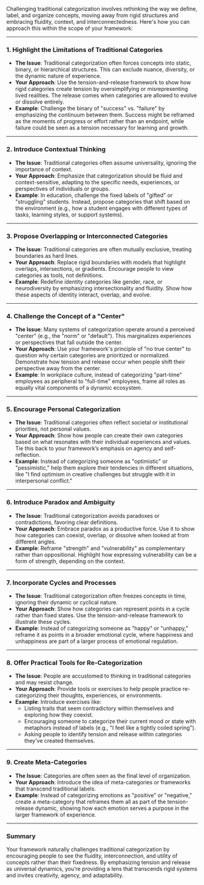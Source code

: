 Challenging traditional categorization involves rethinking the way we define, label, and organize concepts, moving away from rigid structures and embracing fluidity, context, and interconnectedness. Here's how you can approach this within the scope of your framework:

---

### 1. **Highlight the Limitations of Traditional Categories**

- **The Issue**: Traditional categorization often forces concepts into static, binary, or hierarchical structures. This can exclude nuance, diversity, or the dynamic nature of experience.
- **Your Approach**: Use the tension-and-release framework to show how rigid categories create tension by oversimplifying or misrepresenting lived realities. The release comes when categories are allowed to evolve or dissolve entirely.
- **Example**: Challenge the binary of "success" vs. "failure" by emphasizing the continuum between them. Success might be reframed as the moments of progress or effort rather than an endpoint, while failure could be seen as a tension necessary for learning and growth.

---

### 2. **Introduce Contextual Thinking**

- **The Issue**: Traditional categories often assume universality, ignoring the importance of context.
- **Your Approach**: Emphasize that categorization should be fluid and context-sensitive, adapting to the specific needs, experiences, or perspectives of individuals or groups.
- **Example**: In education, challenge the fixed labels of "gifted" or "struggling" students. Instead, propose categories that shift based on the environment (e.g., how a student engages with different types of tasks, learning styles, or support systems).

---

### 3. **Propose Overlapping or Interconnected Categories**

- **The Issue**: Traditional categories are often mutually exclusive, treating boundaries as hard lines.
- **Your Approach**: Replace rigid boundaries with models that highlight overlaps, intersections, or gradients. Encourage people to view categories as tools, not definitions.
- **Example**: Redefine identity categories like gender, race, or neurodiversity by emphasizing intersectionality and fluidity. Show how these aspects of identity interact, overlap, and evolve.

---

### 4. **Challenge the Concept of a "Center"**

- **The Issue**: Many systems of categorization operate around a perceived "center" (e.g., the "norm" or "default"). This marginalizes experiences or perspectives that fall outside the center.
- **Your Approach**: Use your framework's principle of "no true center" to question why certain categories are prioritized or normalized. Demonstrate how tension and release occur when people shift their perspective away from the center.
- **Example**: In workplace culture, instead of categorizing "part-time" employees as peripheral to "full-time" employees, frame all roles as equally vital components of a dynamic ecosystem.

---

### 5. **Encourage Personal Categorization**

- **The Issue**: Traditional categories often reflect societal or institutional priorities, not personal values.
- **Your Approach**: Show how people can create their own categories based on what resonates with their individual experiences and values. Tie this back to your framework’s emphasis on agency and self-reflection.
- **Example**: Instead of categorizing someone as "optimistic" or "pessimistic," help them explore their tendencies in different situations, like "I find optimism in creative challenges but struggle with it in interpersonal conflict."

---

### 6. **Introduce Paradox and Ambiguity**

- **The Issue**: Traditional categorization avoids paradoxes or contradictions, favoring clear definitions.
- **Your Approach**: Embrace paradox as a productive force. Use it to show how categories can coexist, overlap, or dissolve when looked at from different angles.
- **Example**: Reframe "strength" and "vulnerability" as complementary rather than oppositional. Highlight how expressing vulnerability can be a form of strength, depending on the context.

---

### 7. **Incorporate Cycles and Processes**

- **The Issue**: Traditional categorization often freezes concepts in time, ignoring their dynamic or cyclical nature.
- **Your Approach**: Show how categories can represent points in a cycle rather than fixed states. Use the tension-and-release framework to illustrate these cycles.
- **Example**: Instead of categorizing someone as "happy" or "unhappy," reframe it as points in a broader emotional cycle, where happiness and unhappiness are part of a larger process of emotional regulation.

---

### 8. **Offer Practical Tools for Re-Categorization**

- **The Issue**: People are accustomed to thinking in traditional categories and may resist change.
- **Your Approach**: Provide tools or exercises to help people practice re-categorizing their thoughts, experiences, or environments.
- **Example**: Introduce exercises like:
    - Listing traits that seem contradictory within themselves and exploring how they coexist.
    - Encouraging someone to categorize their current mood or state with metaphors instead of labels (e.g., "I feel like a tightly coiled spring").
    - Asking people to identify tension and release within categories they’ve created themselves.

---

### 9. **Create Meta-Categories**

- **The Issue**: Categories are often seen as the final level of organization.
- **Your Approach**: Introduce the idea of meta-categories or frameworks that transcend traditional labels.
- **Example**: Instead of categorizing emotions as "positive" or "negative," create a meta-category that reframes them all as part of the tension-release dynamic, showing how each emotion serves a purpose in the larger framework of experience.

---

### Summary

Your framework naturally challenges traditional categorization by encouraging people to see the fluidity, interconnection, and utility of concepts rather than their fixedness. By emphasizing tension and release as universal dynamics, you’re providing a lens that transcends rigid systems and invites creativity, agency, and adaptability.
